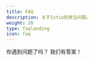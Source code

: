 ```yaml
---
title: FAQ
description: 关于Istio的常见问题。
weight: 20
type: faqlanding
icon: faq
---
```


你遇到问题了吗？ 我们有答案！
